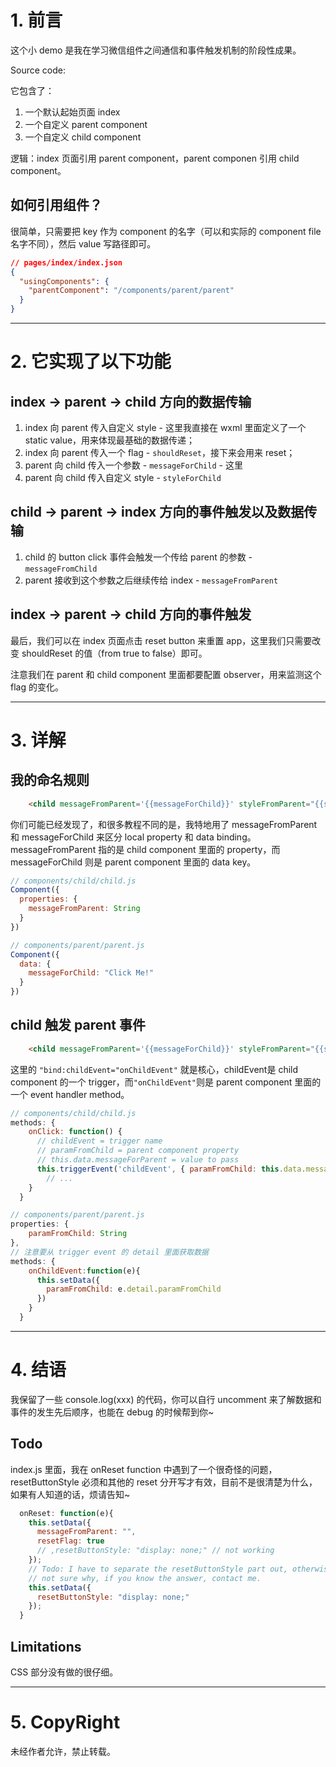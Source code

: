 # 1. 前言

这个小 demo 是我在学习微信组件之间通信和事件触发机制的阶段性成果。

Source code: 

它包含了：
1. 一个默认起始页面 index
2. 一个自定义 parent component
3. 一个自定义 child component

逻辑：index 页面引用 parent component，parent componen 引用 child component。

## 如何引用组件？

很简单，只需要把 key 作为 component 的名字（可以和实际的 component file 名字不同），然后 value 写路径即可。

```json
// pages/index/index.json
{
  "usingComponents": {
    "parentComponent": "/components/parent/parent"
  }
}
```

---

# 2. 它实现了以下功能

## index -> parent -> child 方向的数据传输

1. index 向 parent 传入自定义 style - 这里我直接在 wxml 里面定义了一个 static value，用来体现最基础的数据传递；
2. index 向 parent 传入一个 flag - `shouldReset`，接下来会用来 reset；
3. parent 向 child 传入一个参数 - `messageForChild` - 这里
4. parent 向 child 传入自定义 style - `styleForChild`

## child -> parent -> index 方向的事件触发以及数据传输

1. child 的 button click 事件会触发一个传给 parent 的参数 - `messageFromChild`
2. parent 接收到这个参数之后继续传给 index - `messageFromParent`

## index -> parent -> child 方向的事件触发

最后，我们可以在 index 页面点击 reset button 来重置 app，这里我们只需要改变 shouldReset 的值（from true to false）即可。

注意我们在 parent 和 child component 里面都要配置 observer，用来监测这个 flag 的变化。

---

# 3. 详解

## 我的命名规则

```html
    <child messageFromParent='{{messageForChild}}' styleFromParent="{{styleForChild}}" shouldReset="{{shouldReset}}"bind:childEvent="onChildEvent"/>
```

你们可能已经发现了，和很多教程不同的是，我特地用了 messageFromParent 和 messageForChild 来区分 local property 和 data binding。
messageFromParent 指的是 child component 里面的 property，而 messageForChild 则是 parent component 里面的 data key。

```js
// components/child/child.js
Component({
  properties: {
    messageFromParent: String
  }
})
```

```js
// components/parent/parent.js
Component({
  data: {
    messageForChild: "Click Me!"
  }
})
```

## child 触发 parent 事件

```html
    <child messageFromParent='{{messageForChild}}' styleFromParent="{{styleForChild}}" shouldReset="{{shouldReset}}"bind:childEvent="onChildEvent"/>
```

这里的 `"bind:childEvent="onChildEvent"` 就是核心，childEvent是 child component 的一个 trigger，而`"onChildEvent"`则是 parent component 里面的一个 event handler method。


```js
// components/child/child.js
methods: {
    onClick: function() {
      // childEvent = trigger name
      // paramFromChild = parent component property
      // this.data.messageForParent = value to pass
      this.triggerEvent('childEvent', { paramFromChild: this.data.messageForParent});
        // ...
    }
  }
```

```js
// components/parent/parent.js
properties: {
    paramFromChild: String
},
// 注意要从 trigger event 的 detail 里面获取数据
methods: {
    onChildEvent:function(e){
      this.setData({
        paramFromChild: e.detail.paramFromChild
      })
    }
  }
```

---

# 4. 结语

我保留了一些 console.log(xxx) 的代码，你可以自行 uncomment 来了解数据和事件的发生先后顺序，也能在 debug 的时候帮到你~

## Todo

index.js 里面，我在 onReset function 中遇到了一个很奇怪的问题，resetButtonStyle 必须和其他的 reset 分开写才有效，目前不是很清楚为什么，如果有人知道的话，烦请告知~

```js
  onReset: function(e){
    this.setData({
      messageFromParent: "",
      resetFlag: true
      // ,resetButtonStyle: "display: none;" // not working
    });
    // Todo: I have to separate the resetButtonStyle part out, otherwise it's not working.
    // not sure why, if you know the answer, contact me.
    this.setData({
      resetButtonStyle: "display: none;"
    });
  }
```

## Limitations

CSS 部分没有做的很仔细。

---

# 5. CopyRight

未经作者允许，禁止转载。
